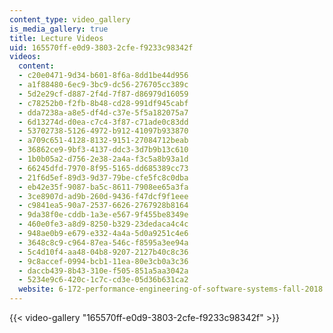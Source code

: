 ```yaml
---
content_type: video_gallery
is_media_gallery: true
title: Lecture Videos
uid: 165570ff-e0d9-3803-2cfe-f9233c98342f
videos:
  content:
  - c20e0471-9d34-b601-8f6a-8dd1be44d956
  - a1f88480-6ec9-3bc9-dc56-276705cc389c
  - 5d2e29cf-d887-2f4d-7f87-d86979d16059
  - c78252b0-f2fb-8b48-cd28-991df945cabf
  - dda7238a-a8e5-df4d-c37e-5f5a182075a7
  - 6d13274d-d0ea-c7c4-3f87-c71ade0c83dd
  - 53702738-5126-4972-b912-41097b933870
  - a709c651-4128-8132-9151-27084712beab
  - 36862ce9-9bf3-4137-ddc3-3d7b9b13c610
  - 1b0b05a2-d756-2e38-2a4a-f3c5a8b93a1d
  - 66245dfd-7970-8f95-5165-dd685389cc73
  - 21f6d5ef-89d3-9d37-79be-cfe5fc8c0dba
  - eb42e35f-9087-ba5c-8611-7908ee65a3fa
  - 3ce8907d-ad9b-260d-9436-f47dcf9f1eee
  - c9841ea5-90a7-2537-6626-2767928b8164
  - 9da38f0e-cddb-1a3e-e567-9f455be8349e
  - 460e0fe3-a8d9-8250-b329-23dedaca4c4c
  - 948ae0b9-e679-e332-4a4a-5d0a9251c4e6
  - 3648c8c9-c964-87ea-546c-f8595a3ee94a
  - 5c4d10f4-aa48-04b8-9207-2127b40c8c36
  - 9c8accef-0994-bcb1-11ea-80e3cb0a3c36
  - daccb439-8b43-310e-f505-851a5aa3042a
  - 5234e9c6-420c-1c7c-cd3e-05d36b631ca2
  website: 6-172-performance-engineering-of-software-systems-fall-2018
---
```



{{< video-gallery "165570ff-e0d9-3803-2cfe-f9233c98342f" >}}

